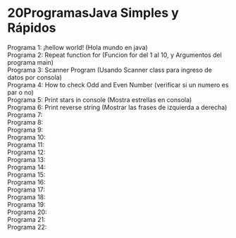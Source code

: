 # 20ProgramasJava Simples y Rápidos

Programa 1: ¡hellow world! (Hola mundo en java)<br>
Programa 2: Repeat function for (Funcion for del 1 al 10, y Argumentos del programa main)<br>
Programa 3: Scanner Program (Usando Scanner class para ingreso de datos por consola)<br>
Programa 4: How to check Odd and Even Number (verificar si un numero es par o no)<br>
Programa 5: Print stars in console (Mostra estrellas en consola)<br>
Programa 6: Print reverse string (Mostrar las frases de izquierda a derecha) <br>
Programa 7: <br>
Programa 8:<br>
Programa 9:<br>
Programa 10:<br>
Programa 11:<br>
Programa 12:<br>
Programa 13:<br>
Programa 14:<br>
Programa 15:<br>
Programa 16:<br>
Programa 17:<br>
Programa 18:<br>
Programa 19:<br>
Programa 20:<br>
Programa 21:<br>
Programa 22:<br>

